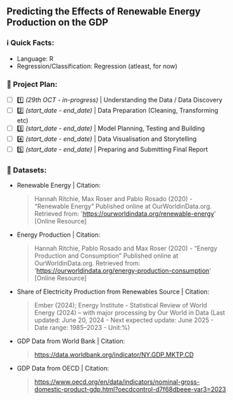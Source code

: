 ## Predicting the Effects of Renewable Energy Production on the GDP

### ℹ️ Quick Facts:
* Language: R
* Regression/Classification: Regression (atleast, for now)

### 🎯 Project Plan:
- [ ] 1️⃣ _(29th OCT - in-progress)_ | Understanding the Data / Data Discovery
- [ ] 2️⃣ _(start_date - end_date)_ | Data Preparation (Cleaning, Transforming etc)
- [ ] 3️⃣ _(start_date - end_date)_ | Model Planning, Testing and Building 
- [ ] 4️⃣ _(start_date - end_date)_ | Data Visualisation and Storytelling
- [ ] 5️⃣ _(start_date - end_date)_ | Preparing and Submitting Final Report

### 📂 Datasets:
* Renewable Energy | Citation:
  > Hannah Ritchie, Max Roser and Pablo Rosado (2020) - “Renewable Energy” Published online at OurWorldinData.org. Retrieved from: 'https://ourworldindata.org/renewable-energy' [Online Resource]
* Energy Production | Citation:
  > Hannah Ritchie, Pablo Rosado and Max Roser (2020) - “Energy Production and Consumption” Published online at OurWorldinData.org. Retrieved from: 'https://ourworldindata.org/energy-production-consumption' [Online Resource]
* Share of Electricity Production from Renewables Source | Citation:
  > Ember (2024); Energy Institute - Statistical Review of World Energy (2024) – with major processing by Our World in Data (Last updated: June 20, 2024 - Next expected update: June 2025 - Date range: 1985–2023 - Unit:%)
* GDP Data from World Bank | Citation:
  > https://data.worldbank.org/indicator/NY.GDP.MKTP.CD
* GDP Data from OECD | Citation:
  > https://www.oecd.org/en/data/indicators/nominal-gross-domestic-product-gdp.html?oecdcontrol-d7f68dbeee-var3=2023
